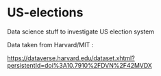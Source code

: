 # US-elections
Data science stuff to investigate US election system

Data taken from Harvard/MIT :

https://dataverse.harvard.edu/dataset.xhtml?persistentId=doi%3A10.7910%2FDVN%2F42MVDX